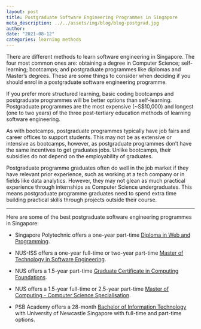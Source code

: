 ```yaml
---
layout: post
title: Postgraduate Software Engineering Programmes in Singapore
meta_description: ../../assets/img/blog/blog-postgrad.jpg
author:
date: "2021-08-12"
categories: learning methods
---
```


There are different methods to learn software engineering in Singapore. The four most common ones are: obtaining a degree in Computer Science; self-learning; bootcamps; and postgraduate programmes like diplomas and Master’s degrees. These are some things to consider when deciding if you should enrol in a postgraduate software engineering programme.

If you prefer more structured learning, basic coding bootcamps and postgraduate programmes will be better options than self-learning. Postgraduate programmes are the most expensive (~S$10,000) and longest (one to two years) of the three post-tertiary education methods of learning software engineering.

As with bootcamps, postgraduate programmes typically have job fairs and career offices to support students. This may not be as extensive or intensive as bootcamps, however, as postgraduate programmes don’t have the same incentives to get graduates jobs. Unlike bootcamps, their subsidies do not depend on the employability of graduates.

Postgraduate programme graduates often do well in the job market if they have relevant prior experience, such as working at a tech company or in fields like data analytics. However, they may not glean as much practical experience through internships as Computer Science undergraduates. This means postgraduate programme graduates need to spend extra time building practical skills through projects outside their course.

---

Here are some of the best postgraduate software engineering programmes in Singapore:

- Singapore Polytechnic offers a one-year part-time [Diploma in Web and Programming](<https://www.sp.edu.sg/pace/courses/course-type/part-time-and-post-diplomas/ofr_ap/diploma-(conversion)-in-web-and-programming>).

- NUS-ISS offers a one-year full-time or two-year part-time [Master of Technology in Software Engineering](https://www.iss.nus.edu.sg/graduate-programmes/programme/detail/master-of-technology-in-software-engineering).

- NUS offers a 1.5-year part-time [Graduate Certificate in Computing Foundations](https://www.comp.nus.edu.sg/programmes/pg/certcf/).

- NUS offers a 1.5-year full-time or 2.5-year part-time [Master of Computing - Computer Science Specialisation](https://www.comp.nus.edu.sg/programmes/pg/mcs/).

- PSB Academy offers a 28-month [Bachelor of Information Technology](https://www.newcastle.edu.au/singapore/future-students/degrees/degrees/bachelor-of-information-technology-full-time) with University of Newcastle Singapore with full-time and part-time options.
